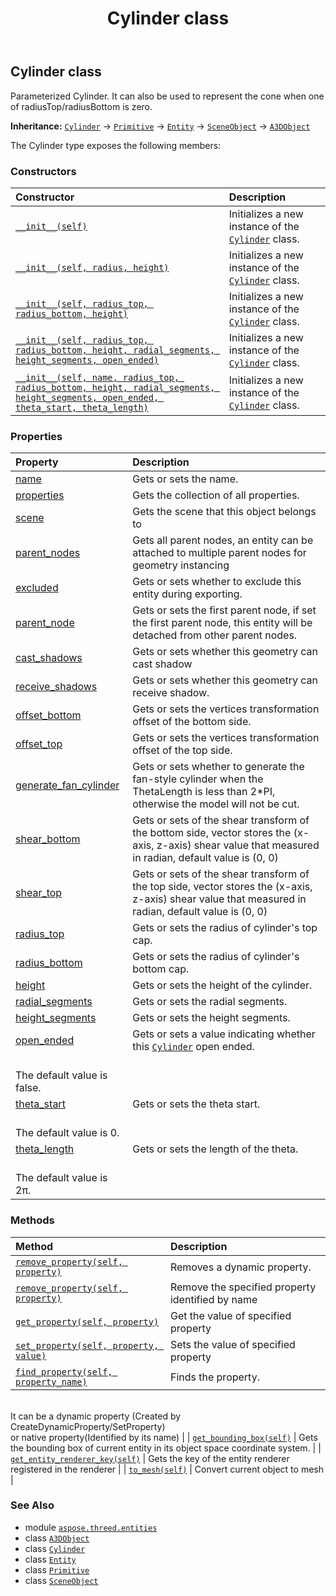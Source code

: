 ﻿---
title: Cylinder class
second_title: Aspose.3D for Python via .NET API References
description: 
type: docs
weight: 60
url: /python-net/aspose.threed.entities/cylinder/
is_root: false
---

## Cylinder class

Parameterized Cylinder.
It can also be used to represent the cone when one of radiusTop/radiusBottom is zero.



**Inheritance:** [`Cylinder`](/3d/python-net/aspose.threed.entities/cylinder) → 
[`Primitive`](/3d/python-net/aspose.threed.entities/primitive) → 
[`Entity`](/3d/python-net/aspose.threed/entity) → 
[`SceneObject`](/3d/python-net/aspose.threed/sceneobject) → 
[`A3DObject`](/3d/python-net/aspose.threed/a3dobject)



The Cylinder type exposes the following members:

### Constructors
| Constructor | Description |
| :- | :- |
| [`__init__(self)`](/3d/python-net/aspose.threed.entities/cylinder/__init__/#) | Initializes a new instance of the [`Cylinder`](/3d/python-net/aspose.threed.entities/cylinder) class. |
| [`__init__(self, radius, height)`](/3d/python-net/aspose.threed.entities/cylinder/__init__/#float-float) | Initializes a new instance of the [`Cylinder`](/3d/python-net/aspose.threed.entities/cylinder) class. |
| [`__init__(self, radius_top, radius_bottom, height)`](/3d/python-net/aspose.threed.entities/cylinder/__init__/#float-float-float) | Initializes a new instance of the [`Cylinder`](/3d/python-net/aspose.threed.entities/cylinder) class. |
| [`__init__(self, radius_top, radius_bottom, height, radial_segments, height_segments, open_ended)`](/3d/python-net/aspose.threed.entities/cylinder/__init__/#float-float-float-int-int-bool) | Initializes a new instance of the [`Cylinder`](/3d/python-net/aspose.threed.entities/cylinder) class. |
| [`__init__(self, name, radius_top, radius_bottom, height, radial_segments, height_segments, open_ended, theta_start, theta_length)`](/3d/python-net/aspose.threed.entities/cylinder/__init__/#str-float-float-float-int-int-bool-float-float) | Initializes a new instance of the [`Cylinder`](/3d/python-net/aspose.threed.entities/cylinder) class. |


### Properties
| Property | Description |
| :- | :- |
| [name](/3d/python-net/aspose.threed.entities/cylinder/name) | Gets or sets the name. |
| [properties](/3d/python-net/aspose.threed.entities/cylinder/properties) | Gets the collection of all properties. |
| [scene](/3d/python-net/aspose.threed.entities/cylinder/scene) | Gets the scene that this object belongs to |
| [parent_nodes](/3d/python-net/aspose.threed.entities/cylinder/parent_nodes) | Gets all parent nodes, an entity can be attached to multiple parent nodes for geometry instancing |
| [excluded](/3d/python-net/aspose.threed.entities/cylinder/excluded) | Gets or sets whether to exclude this entity during exporting. |
| [parent_node](/3d/python-net/aspose.threed.entities/cylinder/parent_node) | Gets or sets the first parent node, if set the first parent node, this entity will be detached from other parent nodes. |
| [cast_shadows](/3d/python-net/aspose.threed.entities/cylinder/cast_shadows) | Gets or sets whether this geometry can cast shadow |
| [receive_shadows](/3d/python-net/aspose.threed.entities/cylinder/receive_shadows) | Gets or sets whether this geometry can receive shadow. |
| [offset_bottom](/3d/python-net/aspose.threed.entities/cylinder/offset_bottom) | Gets or sets the vertices transformation offset of the bottom side. |
| [offset_top](/3d/python-net/aspose.threed.entities/cylinder/offset_top) | Gets or sets the vertices transformation offset of the top side. |
| [generate_fan_cylinder](/3d/python-net/aspose.threed.entities/cylinder/generate_fan_cylinder) | Gets or sets whether to generate the fan-style cylinder when the ThetaLength is less than 2*PI, otherwise the model will not be cut. |
| [shear_bottom](/3d/python-net/aspose.threed.entities/cylinder/shear_bottom) | Gets or sets of the shear transform of the bottom side, vector stores the (x-axis, z-axis) shear value that measured in radian, default value is (0, 0) |
| [shear_top](/3d/python-net/aspose.threed.entities/cylinder/shear_top) | Gets or sets of the shear transform of the top side, vector stores the (x-axis, z-axis) shear value that measured in radian, default value is (0, 0) |
| [radius_top](/3d/python-net/aspose.threed.entities/cylinder/radius_top) | Gets or sets the radius of cylinder's top cap. |
| [radius_bottom](/3d/python-net/aspose.threed.entities/cylinder/radius_bottom) | Gets or sets the radius of cylinder's bottom cap. |
| [height](/3d/python-net/aspose.threed.entities/cylinder/height) | Gets or sets the height of the cylinder. |
| [radial_segments](/3d/python-net/aspose.threed.entities/cylinder/radial_segments) | Gets or sets the radial segments. |
| [height_segments](/3d/python-net/aspose.threed.entities/cylinder/height_segments) | Gets or sets the height segments. |
| [open_ended](/3d/python-net/aspose.threed.entities/cylinder/open_ended) | Gets or sets a value indicating whether this [`Cylinder`](/3d/python-net/aspose.threed.entities/cylinder) open ended.<br/>The default value is false. |
| [theta_start](/3d/python-net/aspose.threed.entities/cylinder/theta_start) | Gets or sets the theta start.<br/>The default value is 0. |
| [theta_length](/3d/python-net/aspose.threed.entities/cylinder/theta_length) | Gets or sets the length of the theta.<br/>The default value is 2π. |


### Methods
| Method | Description |
| :- | :- |
| [`remove_property(self, property)`](/3d/python-net/aspose.threed.entities/cylinder/remove_property/#aspose.threed.property) | Removes a dynamic property. |
| [`remove_property(self, property)`](/3d/python-net/aspose.threed.entities/cylinder/remove_property/#str) | Remove the specified property identified by name |
| [`get_property(self, property)`](/3d/python-net/aspose.threed.entities/cylinder/get_property/#str) | Get the value of specified property |
| [`set_property(self, property, value)`](/3d/python-net/aspose.threed.entities/cylinder/set_property/#str-any) | Sets the value of specified property |
| [`find_property(self, property_name)`](/3d/python-net/aspose.threed.entities/cylinder/find_property/#str) | Finds the property.<br/>It can be a dynamic property (Created by CreateDynamicProperty/SetProperty) <br/>or native property(Identified by its name) |
| [`get_bounding_box(self)`](/3d/python-net/aspose.threed.entities/cylinder/get_bounding_box/#) | Gets the bounding box of current entity in its object space coordinate system. |
| [`get_entity_renderer_key(self)`](/3d/python-net/aspose.threed.entities/cylinder/get_entity_renderer_key/#) | Gets the key of the entity renderer registered in the renderer |
| [`to_mesh(self)`](/3d/python-net/aspose.threed.entities/cylinder/to_mesh/#) | Convert current object to mesh |



### See Also
* module [`aspose.threed.entities`](..)
* class [`A3DObject`](/3d/python-net/aspose.threed/a3dobject)
* class [`Cylinder`](/3d/python-net/aspose.threed.entities/cylinder)
* class [`Entity`](/3d/python-net/aspose.threed/entity)
* class [`Primitive`](/3d/python-net/aspose.threed.entities/primitive)
* class [`SceneObject`](/3d/python-net/aspose.threed/sceneobject)
